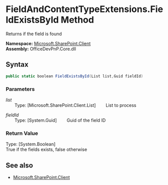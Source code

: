 # FieldAndContentTypeExtensions.FieldExistsById Method  
Returns if the field is found  

**Namespace:** [Microsoft.SharePoint.Client](Microsoft.SharePoint.Client.md)  
**Assembly:** OfficeDevPnP.Core.dll  
## Syntax
```C#
public static boolean FieldExistsById(List list,Guid fieldId)
```
### Parameters
*list*  
&emsp;&emsp;Type: [Microsoft.SharePoint.Client.List] 
&emsp;&emsp;List to process  
  
*fieldId*  
&emsp;&emsp;Type: [System.Guid] 
&emsp;&emsp;Guid of the field ID  
  
### Return Value
Type: [System.Boolean]  
True if the fields exists, false otherwise

## See also
- [Microsoft.SharePoint.Client](Microsoft.SharePoint.Client.md)

